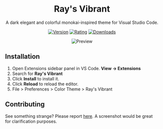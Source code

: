 <div align="center">

# Ray's Vibrant

A dark elegant and colorful monokai-inspired theme for Visual Studio Code.

[![Version](https://vsmarketplacebadge.apphb.com/version/ray-s-vibrant.svg)](https://marketplace.visualstudio.com/items?itemName=tobiasalthoff.rayated.ray-s-vibrant)
[![Rating](https://vsmarketplacebadge.apphb.com/rating/ray-s-vibrant.svg)](https://marketplace.visualstudio.com/items?itemName=tobiasalthoff.rayated.ray-s-vibrant)
[![Downloads](https://vsmarketplacebadge.apphb.com/downloads/ray-s-vibrant.svg)](https://marketplace.visualstudio.com/items?itemName=tobiasalthoff.rayated.ray-s-vibrant)

![Preview](https://i.imgur.com/SAwbG2E.png)
</div>

## Installation

1. Open Extensions sidebar panel in VS Code. **View → Extensions**
2. Search for **Ray's Vibrant**
3. Click **Install** to install it.
4. Click **Reload** to reload the editor.
5. File > Preferences > Color Theme > Ray's Vibrant

## Contributing

See something strange? Please report [here](https://github.com/rayatc/ray-s-vibrant/issues). A screenshot would be great for clarification purposes.